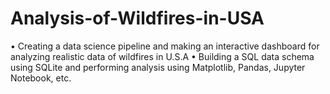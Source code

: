 # Analysis-of-Wildfires-in-USA

•	Creating a data science pipeline and making an interactive dashboard for analyzing realistic data of wildfires in U.S.A
•	Building a SQL data schema using SQLite and performing analysis using Matplotlib, Pandas, Jupyter Notebook, etc.
